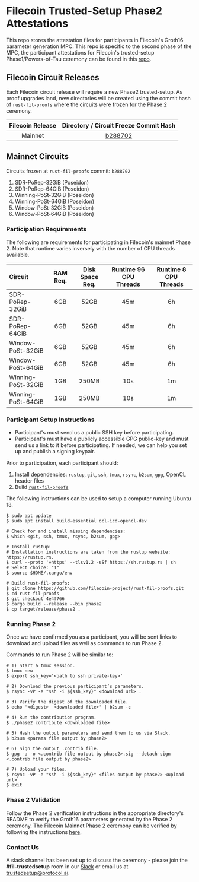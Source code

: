 # Filecoin Trusted-Setup Phase2 Attestations

This repo stores the attestation files for participants in Filecoin's Groth16 parameter generation MPC. This repo is specific to the second phase of the MPC, the participant attestations for Filecoin's trusted-setup Phase1/Powers-of-Tau ceremony can be found in this [repo](https://github.com/arielgabizon/perpetualpowersoftau).

## Filecoin Circuit Releases

Each Filecoin circuit release will require a new Phase2 trusted-setup. As proof upgrades land, new directories will be created using the commit hash of `rust-fil-proofs` where the circuits were frozen for the Phase 2 ceremony. 

| Filecoin Release | Directory / Circuit Freeze Commit Hash |
| :--------------: | :-------: |
| Mainnet          | [b288702](/b288702) |

## Mainnet Circuits

Circuits frozen at `rust-fil-proofs` commit: `b288702`

1. SDR-PoRep-32GiB (Poseidon)
2. SDR-PoRep-64GiB (Poseidon)
3. Winning-PoSt-32GiB (Poseidon)
4. Winning-PoSt-64GiB (Poseidon)
5. Window-PoSt-32GiB (Poseidon)
6. Window-PoSt-64GiB (Poseidon)

### Participation Requirements

The following are requirements for participating in Filecoin's mainnet Phase 2. Note that runtime varies inversely with the number of CPU threads available.

| Circuit            | RAM Req. | Disk Space Req. | Runtime 96 CPU Threads | Runtime 8 CPU Threads |
| :------------------ | :--------: | :---------------: | :-----------------------: | :---------------------: |
| SDR-PoRep-32GiB    | 6GB      | 52GB            | 45m                    | 6h                    |
| SDR-PoRep-64GiB    | 6GB      | 52GB            | 45m                    | 6h                    |
| Window-PoSt-32GiB  | 6GB      | 52GB            | 45m                    | 6h                    |
| Window-PoSt-64GiB  | 6GB      | 52GB            | 45m                    | 6h                    |
| Winning-PoSt-32GiB | 1GB      | 250MB          | 10s                    | 1m                    |
| Winning-PoSt-64GiB | 1GB      | 250MB          | 10s                    | 1m                    |

### Participant Setup Instructions

* Participant's must send us a public SSH key before participating.
* Participant's must have a publicly accessible GPG public-key and must send us a link to it before participating. If needed, we can help you set up and publish a signing keypair.

Prior to participation, each participant should:
1. Install dependencies: `rustup`, `git`, `ssh`, `tmux`, `rsync`, `b2sum`, `gpg`, OpenCL header files
2. Build [`rust-fil-proofs`](https://github.com/filecoin-project/rust-fil-proofs)

The following instructions can be used to setup a computer running Ubuntu 18.

```
$ sudo apt update
$ sudo apt install build-essential ocl-icd-opencl-dev

# Check for and install missing dependencies:
$ which <git, ssh, tmux, rsync, b2sum, gpg>

# Install rustup:
# Installation instructions are taken from the rustup website: https://rustup.rs.
$ curl --proto '=https' --tlsv1.2 -sSf https://sh.rustup.rs | sh
# Select choice: "1"
$ source $HOME/.cargo/env

# Build rust-fil-proofs:
$ git clone https://github.com/filecoin-project/rust-fil-proofs.git
$ cd rust-fil-proofs
$ git checkout 4e4f766
$ cargo build --release --bin phase2
$ cp target/release/phase2 .
```

### Running Phase 2

Once we have confirmed you as a participant, you will be sent links to download and upload files as well as commands to run Phase 2.

Commands to run Phase 2 will be similar to:

```
# 1) Start a tmux session.
$ tmux new
$ export ssh_key='<path to ssh private-key>'

# 2) Download the previous participant’s parameters.
$ rsync -vP -e "ssh -i ${ssh_key}" <download url> .

# 3) Verify the digest of the downloaded file.
$ echo '<digest>  <downloaded file>' | b2sum -c

# 4) Run the contribution program.
$ ./phase2 contribute <downloaded file>

# 5) Hash the output parameters and send them to us via Slack.
$ b2sum <params file output by phase2>

# 6) Sign the output .contrib file.
$ gpg -a -o <.contrib file output by phase2>.sig --detach-sign <.contrib file output by phase2>

# 7) Upload your files.
$ rsync -vP -e "ssh -i ${ssh_key}" <files output by phase2> <upload url>
$ exit
```

### Phase 2 Validation

Follow the Phase 2 verification instructions in the appropriate directory's README to verify the Groth16 parameters generated by the Phase 2 ceremony. The Filecoin Mainnet Phase 2 ceremony can be verified by following the instructions [here](/b288702/README.md).

### Contact Us

A slack channel has been set up to discuss the ceremony - please join the **#fil-trustedsetup** room in our [Slack](https://join.slack.com/t/filecoinproject/shared_invite/zt-dj58b7fq-weyaTEvjHoYF_ENkQHR6Ig) or email us at trustedsetup@protocol.ai.
